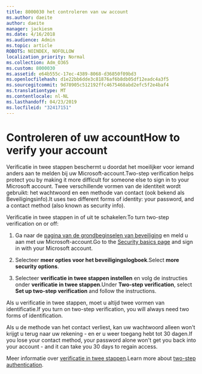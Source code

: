 ```yaml
---
title: 8000030 het controleren van uw account
ms.author: daeite
author: daeite
manager: jackiesm
ms.date: 4/16/2018
ms.audience: Admin
ms.topic: article
ROBOTS: NOINDEX, NOFOLLOW
localization_priority: Normal
ms.collection: Adm_O365
ms.custom: 8000030
ms.assetid: e64b555c-17ec-4389-8068-d36850f09bd3
ms.openlocfilehash: d1e22bb6dde3c81876af6b8db05df12eadc4a3f5
ms.sourcegitcommit: 9d78905c512192ffc4675468abd2efc5f2e4baf4
ms.translationtype: MT
ms.contentlocale: nl-NL
ms.lasthandoff: 04/23/2019
ms.locfileid: "32417151"
---
```

# <a name="how-to-verify-your-account"></a><span data-ttu-id="ac31e-102">Controleren of uw account</span><span class="sxs-lookup"><span data-stu-id="ac31e-102">How to verify your account</span></span>

<span data-ttu-id="ac31e-103">Verificatie in twee stappen beschermt u doordat het moeilijker voor iemand anders aan te melden bij uw Microsoft-account.</span><span class="sxs-lookup"><span data-stu-id="ac31e-103">Two-step verification helps protect you by making it more difficult for someone else to sign in to your Microsoft account.</span></span> <span data-ttu-id="ac31e-104">Twee verschillende vormen van de identiteit wordt gebruikt: het wachtwoord en een methode van contact (ook bekend als Beveiligingsinfo).</span><span class="sxs-lookup"><span data-stu-id="ac31e-104">It uses two different forms of identity: your password, and a contact method (also known as security info).</span></span> 
  
<span data-ttu-id="ac31e-105">Verificatie in twee stappen in of uit te schakelen:</span><span class="sxs-lookup"><span data-stu-id="ac31e-105">To turn two-step verification on or off:</span></span>
  
1. <span data-ttu-id="ac31e-106">Ga naar de [pagina van de grondbeginselen van beveiliging](https://go.microsoft.com/fwlink/?linkid=842325) en meld u aan met uw Microsoft-account.</span><span class="sxs-lookup"><span data-stu-id="ac31e-106">Go to the [Security basics page](https://go.microsoft.com/fwlink/?linkid=842325) and sign in with your Microsoft account.</span></span> 
    
2. <span data-ttu-id="ac31e-107">Selecteer **meer opties voor het beveiligingslogboek**.</span><span class="sxs-lookup"><span data-stu-id="ac31e-107">Select **more security options**.</span></span> 
    
3. <span data-ttu-id="ac31e-108">Selecteer **verificatie in twee stappen instellen** en volg de instructies onder **verificatie in twee stappen**.</span><span class="sxs-lookup"><span data-stu-id="ac31e-108">Under **Two-step verification**, select **Set up two-step verification** and follow the instructions.</span></span> 
    
<span data-ttu-id="ac31e-109">Als u verificatie in twee stappen, moet u altijd twee vormen van identificatie.</span><span class="sxs-lookup"><span data-stu-id="ac31e-109">If you turn on two-step verification, you will always need two forms of identification.</span></span>
  
<span data-ttu-id="ac31e-110">Als u de methode van het contact verliest, kan uw wachtwoord alleen won't krijgt u terug naar uw rekening - en er u weer toegang hebt tot 30 dagen.</span><span class="sxs-lookup"><span data-stu-id="ac31e-110">If you lose your contact method, your password alone won't get you back into your account - and it can take you 30 days to regain access.</span></span> 
  
<span data-ttu-id="ac31e-111">Meer informatie over [verificatie in twee stappen](https://go.microsoft.com/fwlink/?linkid=872270).</span><span class="sxs-lookup"><span data-stu-id="ac31e-111">Learn more about [two-step authentication](https://go.microsoft.com/fwlink/?linkid=872270).</span></span>
  

